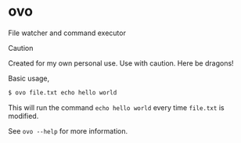 # ovo

File watcher and command executor

> [!CAUTION]
> Created for my own personal use. Use with caution. Here be dragons!

Basic usage,

```txt
$ ovo file.txt echo hello world
```

This will run the command `echo hello world` every time `file.txt` is modified.

See `ovo --help` for more information.
